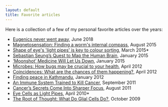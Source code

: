 ```yaml
---
layout: default
title: Favorite articles
--- 
```


Here is a collection of a few of my personal favorite articles over the years:

- [Eugenics never went away](https://aeon.co/essays/eugenics-today-where-eugenic-sterilisation-continues-now), June 2018
- [Magnetosensation: Finding a worm's internal compass](https://elifesciences.org/articles/09666), August 2015
- [Shape of eye's 'light pipes' is key to colour sorting](https://www.bbc.com/news/science-environment-31775458), March 2015*
- [Sebastian Seung’s Quest to Map the Human Brain](http://www.nytimes.com/2015/01/11/magazine/sebastian-seungs-quest-to-map-the-human-brain.html), January 2015
- [‘Moonshot’ Medicine Will Let Us Down](http://www.nytimes.com/2015/01/29/opinion/moonshot-medicine-will-let-us-down.html), January 2015
- [Microbes: How bugs may be crucial to your health](https://www.bbc.com/future/article/20120412-the-beasts-inside-you/4http://www.bbc.co.uk/news/magazine-15356016), April 2012
- [Coincidences: What are the chances of them happening?](http://www.bbc.com/future/story/20120426-what-a-coincidence/), April 2012
- [Finding peace in Kathmandu](http://www.bbc.com/travel/feature/20120116-find-peace-in-kathmandu), January 2012
- [An Immune System Trained to Kill Cancer](http://www.nytimes.com/2011/09/13/health/13gene.html?pagewanted=all), September 2011
- [Cancer’s Secrets Come Into Sharper Focus](http://www.nytimes.com/2011/08/16/health/16cancer.html?pagewanted=all), August 2011
- [Eye Cells as Light Pipes](https://physics.aps.org/story/v25/st15), April 2010*
- [The Root of Thought: What Do Glial Cells Do?](http://www.scientificamerican.com/article/the-root-of-thought-what/), October 2009
